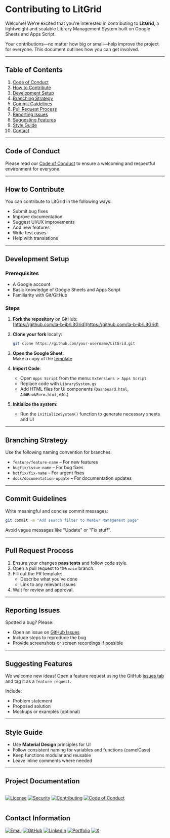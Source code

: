 
# Contributing to LitGrid

Welcome! We're excited that you're interested in contributing to **LitGrid**, a lightweight and scalable Library Management System built on Google Sheets and Apps Script.

Your contributions—no matter how big or small—help improve the project for everyone. This document outlines how you can get involved.

---

##  Table of Contents

1. [Code of Conduct](#code-of-conduct)
2. [How to Contribute](#how-to-contribute)
3. [Development Setup](#development-setup)
4. [Branching Strategy](#branching-strategy)
5. [Commit Guidelines](#commit-guidelines)
6. [Pull Request Process](#pull-request-process)
7. [Reporting Issues](#reporting-issues)
8. [Suggesting Features](#suggesting-features)
9. [Style Guide](#style-guide)
10. [Contact](#contact)

---

##  Code of Conduct

Please read our [Code of Conduct](CODE_OF_CONDUCT.md) to ensure a welcoming and respectful environment for everyone.

---

##  How to Contribute

You can contribute to LitGrid in the following ways:

- Submit bug fixes
- Improve documentation
- Suggest UI/UX improvements
- Add new features
- Write test cases
- Help with translations

---

##  Development Setup

### Prerequisites

- A Google account
- Basic knowledge of Google Sheets and Apps Script
- Familiarity with Git/GitHub

### Steps

1. **Fork the repository** on GitHub:  
   [https://github.com/la-b-ib/LitGrid](https://github.com/la-b-ib/LitGrid)

2. **Clone your fork** locally:
   ```bash
   git clone https://github.com/your-username/LitGrid.git
   ```

3. **Open the Google Sheet**:  
   Make a copy of the [template](https://docs.google.com/spreadsheets/d/1a8Pef1ikQG96mPgahxYs46O9P4siszkZwsgcFXy0DII/edit?usp=sharing)

4. **Import Code**:
   - Open `Apps Script` from the menu: `Extensions > Apps Script`
   - Replace code with `LibrarySystem.gs`
   - Add HTML files for UI components (`Dashboard.html`, `AddBookForm.html`, etc.)

5. **Initialize the system**:
   - Run the `initializeSystem()` function to generate necessary sheets and UI

---

##  Branching Strategy

Use the following naming convention for branches:

- `feature/feature-name` – For new features
- `bugfix/issue-name` – For bug fixes
- `hotfix/fix-name` – For urgent fixes
- `docs/documentation-update` – For documentation updates

---

##  Commit Guidelines

Write meaningful and concise commit messages:

```bash
git commit -m "Add search filter to Member Management page"
```

Avoid vague messages like "Update" or "Fix stuff".

---

##  Pull Request Process

1. Ensure your changes **pass tests** and follow code style.
2. Open a pull request to the `main` branch.
3. Fill out the PR template:
   - Describe what you’ve done
   - Link to any relevant issues
4. Wait for review and approval.

---

##  Reporting Issues

Spotted a bug? Please:

- Open an issue on [GitHub Issues](https://github.com/la-b-ib/LitGrid/issues)
- Include steps to reproduce the bug
- Provide screenshots or screen recordings if possible

---

##  Suggesting Features

We welcome new ideas! Open a feature request using the GitHub [issues tab](https://github.com/la-b-ib/LitGrid/issues) and tag it as a `feature request`.

Include:
- Problem statement
- Proposed solution
- Mockups or examples (optional)

---

##  Style Guide

- Use **Material Design** principles for UI
- Follow consistent naming for variables and functions (camelCase)
- Keep functions modular and reusable
- Leave inline comments where needed

---

## Project Documentation

<div style="display: flex; gap: 10px; margin: 15px 0; align-items: center; flex-wrap: wrap;">

[![License](https://img.shields.io/badge/License-See_FILE-007EC7?style=for-the-badge&logo=creativecommons)](LICENSE)
[![Security](https://img.shields.io/badge/Security-Policy_%7C_Reporting-FF6D00?style=for-the-badge&logo=owasp)](SECURITY.md)
[![Contributing](https://img.shields.io/badge/Contributing-Guidelines-2E8B57?style=for-the-badge&logo=git)](CONTRIBUTING.md)
[![Code of Conduct](https://img.shields.io/badge/Code_of_Conduct-Community_Standards-FF0000?style=for-the-badge&logo=opensourceinitiative)](CODE_OF_CONDUCT.md)

</div>

## Contact Information



  
[![Email](https://img.shields.io/badge/Email-D14836?style=for-the-badge&logo=gmail&logoColor=white)](mailto:labib.45x@gmail.com)
[![GitHub](https://img.shields.io/badge/GitHub-181717?style=for-the-badge&logo=github&logoColor=white)](https://github.com/la-b-ib)
[![LinkedIn](https://img.shields.io/badge/LinkedIn-0077B5?style=for-the-badge&logo=linkedin&logoColor=white)](https://www.linkedin.com/in/la-b-ib/)
[![Portfolio](https://img.shields.io/badge/Website-0A5C78?style=for-the-badge&logo=internet-explorer&logoColor=white)](https://la-b-ib.github.io/)
[![X](https://img.shields.io/badge/X-000000?style=for-the-badge&logo=twitter&logoColor=white)](https://x.com/la_b_ib_)
